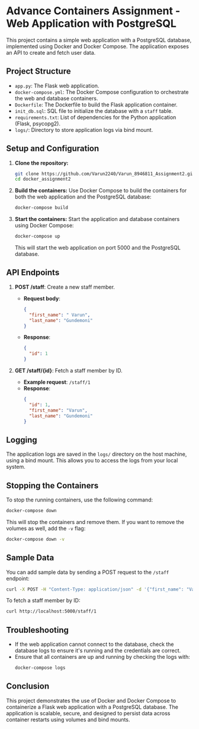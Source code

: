 
# Advance Containers Assignment - Web Application with PostgreSQL

This project contains a simple web application with a PostgreSQL database, implemented using Docker and Docker Compose. The application exposes an API to create and fetch user data. 



## Project Structure

- `app.py`: The Flask web application.
- `docker-compose.yml`: The Docker Compose configuration to orchestrate the web and database containers.
- `Dockerfile`: The Dockerfile to build the Flask application container.
- `init_db.sql`: SQL file to initialize the database with a `staff` table.
- `requirements.txt`: List of dependencies for the Python application (Flask, psycopg2).
- `logs/`: Directory to store application logs via bind mount.

## Setup and Configuration

1. **Clone the repository:**
   ```bash
   git clone https://github.com/Varun2240/Varun_8946811_Assignment2.git
   cd docker_assignment2
   ```

2. **Build the containers:**
   Use Docker Compose to build the containers for both the web application and the PostgreSQL database:
   ```bash
   docker-compose build
   ```

3. **Start the containers:**
   Start the application and database containers using Docker Compose:
   ```bash
   docker-compose up
   ```

   This will start the web application on port 5000 and the PostgreSQL database.

## API Endpoints

1. **POST /staff**: Create a new staff member.
   - **Request body**:
     ```json
     {
       "first_name": " Varun",
       "last_name": "Gundemoni"
     }
     ```
   - **Response**:
     ```json
     {
       "id": 1
     }
     ```

2. **GET /staff/{id}**: Fetch a staff member by ID.
   - **Example request**: `/staff/1`
   - **Response**:
     ```json
     {
       "id": 1,
       "first_name": "Varun",
       "last_name": "Gundemoni"
     }
     ```


## Logging

The application logs are saved in the `logs/` directory on the host machine, using a bind mount. This allows you to access the logs from your local system.

## Stopping the Containers

To stop the running containers, use the following command:
```bash
docker-compose down
```

This will stop the containers and remove them. If you want to remove the volumes as well, add the `-v` flag:
```bash
docker-compose down -v
```

## Sample Data

You can add sample data by sending a POST request to the `/staff` endpoint:
```bash
curl -X POST -H "Content-Type: application/json" -d '{"first_name": "Varun", "last_name": "Gundemoni"}' http://localhost:5000/staff
```

To fetch a staff member by ID:
```bash
curl http://localhost:5000/staff/1
```

## Troubleshooting

- If the web application cannot connect to the database, check the database logs to ensure it's running and the credentials are correct.
- Ensure that all containers are up and running by checking the logs with:
  ```bash
  docker-compose logs
  ```

## Conclusion

This project demonstrates the use of Docker and Docker Compose to containerize a Flask web application with a PostgreSQL database. The application is scalable, secure, and designed to persist data across container restarts using volumes and bind mounts.

